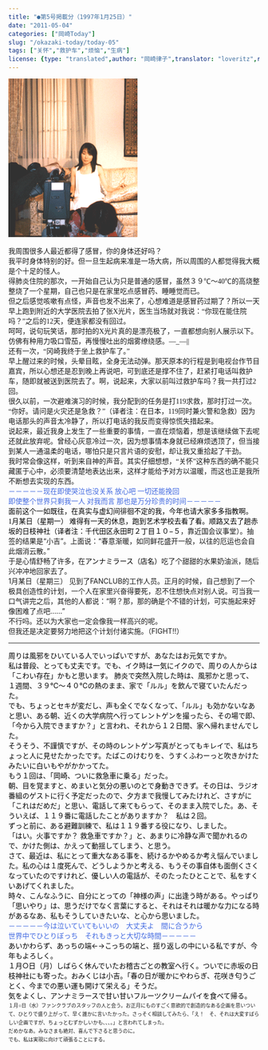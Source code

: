 ```yaml
---
title: "●第5号掲載分（1997年1月25日）"
date: "2011-05-04"
categories: ["岡崎Today"]
slug: "/okazaki-today/today-05"
tags: ["关怀","救护车","烦恼","生病"]
license: {type: "translated",author: "岡崎律子",translator: "loveritz",reproduced-url: "http://love.life.coocan.jp/today/today5.html",reproduced-website: "岡崎律子Book"}
---
```


[![](./images/sofa.gif)](./images/sofa.gif)  

<span style="font-family: 宋体;">我周围很多人最近都得了感冒，你的身体还好吗？<br>我平时身体特别的好。但一旦生起病来准是一场大病，所以周围的人都觉得我大概是个十足的怪人。<br>得肺炎住院的那次，一开始自己认为只是普通的感冒，虽然３９℃～40℃的高烧整整烧了一个星期，自己也只是在家里吃点感冒药、睡睡觉而已。<br>但之后感觉咳嗽有点怪，声音也发不出来了，心想难道是感冒药过期了？所以一天早上跑到附近的大学医院去拍了张X光片，医生当场就对我说：“你现在能住院吗？”之后的12天，便连家都没有回过。<br>呵呵，说句玩笑话，那时拍的X光片真的是漂亮极了，一直都想向别人展示以下。仿佛有种用力吸口雪茄，再慢慢吐出的烟雾缭绕感。―_―||<br>还有一次，“冈崎我终于坐上救护车了。”<br>早上醒过来的时候，头晕目眩，全身无法动弹。那天原本的行程是到电视台作节目嘉宾，所以心想还是忍到晚上再说吧，可到底还是撑不住了，赶紧打电话叫救护车，随即就被送到医院去了。啊，说起来，大家以前叫过救护车吗？我一共打过2回。<br>很久以前，一次避难演习的时候，我分配到的任务是打119求救，那时打过一次。<br>“你好。请问是火灾还是急救？”（译者注：在日本，119同时兼火警和急救）因为电话那头的声音太冷静了，所以打电话的我反而变得惊慌失措起来。<br>说起来，最近我身上发生了一些重要的事情，一直在烦恼着，想是该继续做下去呢还就此放弃呢。曾经心灰意冷过一次，因为想事情本身就已经麻烦透顶了，但当接到某人一通温柔的电话，哪怕只是只言片语的安慰，却让我又重拾起了干劲。<br>我时常会像这样，听到来自神的声音。其实仔细想想，“关怀”这种东西的确不能只藏匿于心中，必须要清楚地表达出来，这样才能给予对方以温暖，而这也正是我所不断想去实现的东西。<br></span><span style="font-family: 宋体;"><span style="color: #4169e1;">－－－－－现在即使哭泣也没关系 放心吧 一切还能挽回<br>即使整个世界只剩我一人 对我而言 那也是万分珍贵的时间－－－－－</span></span><span style="color: black;"><span style="font-family: 宋体;"><br>面前这个一如既往，在真实与虚幻间徘徊不定的我，今年也请大家多多指教啊。<br>1月某日（星期一） 难得有一天的休息，跑到艺术学校去看了看。顺路又去了趟赤坂的日枝神社（译者注：千代田区永田町２丁目１０</span></span><span style="color: black;">−</span><span style="color: black;">５</span>，靠近国会议事堂）。抽签的结果是“小吉”。上面说：“春意渐暖，如同鲜花盛开一般，以往的厄运也会自此烟消云散。”  
于是心情舒畅了许多，在<span style="color: black;">アンナミラース（店名）</span>吃了个甜甜的水果奶油派，随后兴冲冲地回家去了。  
1月某日（星期三） 见到了FANCLUB的工作人员。正月的时候，自己想到了一个极具创造性的计划，一个人在家里兴奋得要死，忍不住想快点对别人说。可当我一口气讲完之后，其他的人都说：“啊？那，那的确是个不错的计划，可实施起来好像困难了点吧……”  
不行吗。还以为大家也一定会像我一样高兴的呢。  
但我还是决定要努力地把这个计划付诸实施。（FIGHT!!）

---

<span style="font-family: 宋体;"><span style="color: black;">周りは風邪をひいている人でいっぱいですが、あなたはお元気ですか。</span></span>  
<span style="color: black;">私は普段、とっても丈夫です。でも、イク時は一気にイクので、周りの人からは「こわい存在」かもと思います。</span> <span style="color: black;"> 肺炎で突然入院した時は、風邪かと思って、１週間、３９</span><span style="color: black;">℃</span><span style="color: black;">～４０</span><span style="color: black;">℃</span><span style="color: black;">の熱のまま、家で「ルル」を飲んで寝ていたんだった。</span>  
<span style="color: black;">でも、ちょっとセキが変だし、声も全くでなくなって、「ルル」も効かないなあと思い、ある朝、近くの大学病院へ行ってレントゲンを撮ったら、その場で即、「今から入院できますか？」と言われ、それから１２日間、家へ帰れませんでした。</span>  
<span style="color: black;">そうそう、不謹慎ですが、その時のレントゲン写真がとってもキレイで、私はちょっと人に見せたかったです。たばこのけむりを、うすくふわーっと吹きかけたみたいに白いもやがかかってた。</span>  
<span style="color: black;">もう１回は、「岡崎、ついに救急車に乗る」だった。</span>  
<span style="color: black;">朝、目を覚ますと、めまいと気分の悪いのとで身動きできず。その日は、ラジオ番組のゲストに行く予定だったので、夕方まで我慢してみたけれど、さすがに「これはだめだ」と思い、電話して来てもらって、そのまま入院でした。あ、そういえば、１１９番に電話したことがありますか？　私は２回。</span>  
<span style="color: black;">ずっと前に、ある避難訓練で、私は１１９番する役になり、しました。</span>  
<span style="color: black;">「はい。火事ですか？ 救急車ですか？」と、あまりに冷静な声で聞かれるので、かけた側は、かえって動揺してしまう、と思う。</span>  
<span style="color: black;">さて、最近は、私にとって重大なある事を、続けるかやめるか考え悩んでいました。私の心は１度死んで、どうしようかと考える、もうその事自体も面倒くさくなっていたのですけれど、優しい人の電話が、そのたったひとことで、私をすくいあげてくれました。</span>  
<span style="color: black;">時々、こんなふうに、自分にとっての「神様の声」に出逢う時がある。やっぱり「思いやり」は、思うだけでなく言葉にすると、それはそれは暖かな力になる時があるなあ、私もそうしていきたいな、と心から思いました。</span>  
<span style="font-family: 宋体;"><span style="color: #4169e1;">－－－－－今は泣いていてもいいの　大丈夫よ　間に合うから<br>世界中でひとりぼっち　それもきっと大切な時間－－－－－<br></span></span><span style="color: black;">あいかわらず、あっちの端</span><span style="color: black;">←→</span><span style="color: black;">こっちの端と、揺り返しの中にいる私ですが、今年もよろしく。</span>  
<span style="color: black;">１月</span><span style="color: black;">○</span><span style="color: black;">日（月）しばらく休んでいたお稽古ごとの教室へ行く。ついでに赤坂の日枝神社にも寄った。おみくじは小吉。「春の日が暖かにやわらぎ、花咲き匂うごとく、今までの悪い運も開けて栄える」そうだ。</span>  
<span style="color: black;">気をよくし、アンナミラースで甘い甘いフルーツクリームパイを食べて帰る。</span>  
<span style="font-size: x-small;"><span style="font-family: 宋体;">１月○日（水）ファンクラブのスタッフの人と会う。お正月にものすごく意欲的で創造的なある企画を思いついて、ひとりで盛り上がって、早く誰かに言いたかった。さっそく相談してみたら、「え！　そ、それは大変すばらしい企画ですが、ちょっとむずかしいかも、、、。」と言われてしまった。<br>だめかなあ。みなさまも絶対、喜んで下さると思うのに。<br>でも、私は実現に向けて頑張ることにする。</span></span>  